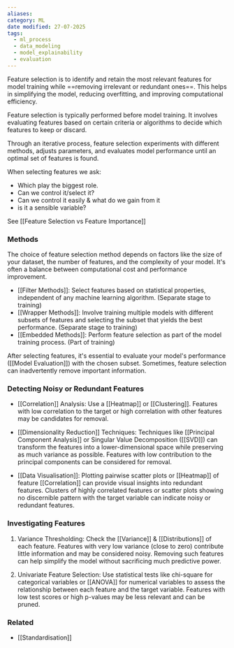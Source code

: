 ```yaml
---
aliases: 
category: ML
date modified: 27-07-2025
tags:
  - ml_process
  - data_modeling
  - model_explainability
  - evaluation
---
```

Feature selection is to identify and retain the most relevant features for model training while ==removing irrelevant or redundant ones==. This helps in simplifying the model, reducing overfitting, and improving computational efficiency.

Feature selection is typically performed before model training. It involves evaluating features based on certain criteria or algorithms to decide which features to keep or discard.

Through an iterative process, feature selection experiments with different methods, adjusts parameters, and evaluates model performance until an optimal set of features is found.

When selecting features we ask:
- Which play the biggest role.
- Can we control it/select it?
- Can we control it easily & what do we gain from it
- is it a sensible variable?

See [[Feature Selection vs Feature Importance]]
### Methods

The choice of feature selection method depends on factors like the size of your dataset, the number of features, and the complexity of your model. It's often a balance between computational cost and performance improvement.

- [[Filter Methods]]: Select features based on statistical properties, independent of any machine learning algorithm. (Separate stage to training)
- [[Wrapper Methods]]: Involve training multiple models with different subsets of features and selecting the subset that yields the best performance. (Separate stage to training)
- [[Embedded Methods]]: Perform feature selection as part of the model training process. (Part of training)

After selecting features, it's essential to evaluate your model's performance ([[Model Evaluation]]) with the chosen subset. Sometimes, feature selection can inadvertently remove important information.

### Detecting Noisy or Redundant Features

- [[Correlation]] Analysis: Use a [[Heatmap]] or [[Clustering]]. Features with low correlation to the target or high correlation with other features may be candidates for removal.

- [[Dimensionality Reduction]] Techniques: Techniques like [[Principal Component Analysis]] or Singular Value Decomposition ([[SVD]]) can transform the features into a lower-dimensional space while preserving as much variance as possible. Features with low contribution to the principal components can be considered for removal.

- [[Data Visualisation]]: Plotting pairwise scatter plots or [[Heatmap]] of feature [[Correlation]] can provide visual insights into redundant features. Clusters of highly correlated features or scatter plots showing no discernible pattern with the target variable can indicate noisy or redundant features.
### Investigating Features

1. Variance Thresholding: Check the [[Variance]] & [[Distributions]] of each feature. Features with very low variance (close to zero) contribute little information and may be considered noisy. Removing such features can help simplify the model without sacrificing much predictive power.

2. Univariate Feature Selection: Use statistical tests like chi-square for categorical variables or [[ANOVA]] for numerical variables to assess the relationship between each feature and the target variable. Features with low test scores or high p-values may be less relevant and can be pruned.
### Related
- [[Standardisation]]